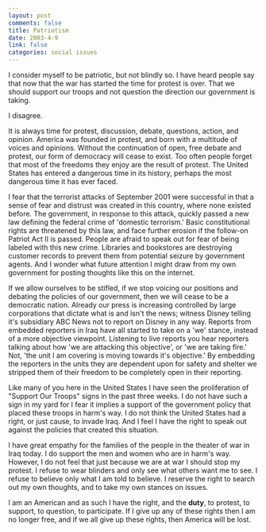 ```yaml
--- 
layout: post
comments: false
title: Patriotism
date: 2003-4-9
link: false
categories: social issues
---
```

I consider myself to be patriotic, but not blindly so. I have heard people say that now that the war has started the time for protest is over. That we should support our troops and not question the direction our government is taking.

I disagree.

It is always time for protest, discussion, debate, questions, action, and opinion. America was founded in protest, and born with a multitude of voices and opinions. Without the continuation of open, free debate and protest, our form of democracy will cease to exist. Too often people forget that most of the freedoms they enjoy are the result of protest. The United States has entered a dangerous time in its history, perhaps the most dangerous time it has ever faced.

I fear that the terrorist attacks of September 2001 were successful in that a sense of fear and distrust was created in this country, where none existed before. The government, in response to this attack, quickly passed a new law defining the federal crime of 'domestic terrorism.' Basic constitutional rights are threatened by this law, and face further erosion if the follow-on Patriot Act II is passed. People are afraid to speak out for fear of being labeled with this new crime. Libraries and bookstores are destroying customer records to prevent them from potential seizure by government agents. And I wonder what future attention I might draw from my own government for posting thoughts like this on the internet.

If we allow ourselves to be stifled, if we stop voicing our positions and debating the policies of our government, then we will cease to be a democratic nation. Already our press is increasing controlled by large corporations that dictate what is and isn't the news; witness Disney telling it's subsidiary ABC News not to report on Disney in any way. Reports from embedded reporters in Iraq have all started to take on a 'we' stance, instead of a more objective viewpoint. Listening to live reports you hear reporters talking about how 'we are attacking this objective', or 'we are taking fire.' Not, 'the unit I am covering is moving towards it's objective.' By embedding the reporters in the units they are dependent upon for safety and shelter we stripped them of their freedom to be completely open in their reporting.

Like many of you here in the United States I have seen the proliferation of "Support Our Troops" signs in the past three weeks. I do not have such a sign in my yard for I fear it implies a support of the government policy that placed these troops in harm's way. I do not think the United States had a right, or just cause, to invade Iraq. And I feel I have the right to speak out against the policies that created this situation.

I have great empathy for the families of the people in the theater of war in Iraq today. I do support the men and women who are in harm's way. However, I do not feel that just because we are at war I should stop my protest. I refuse to wear blinders and only see what others want me to see. I refuse to believe only what I am told to believe. I reserve the right to search out my own thoughts, and to take my own stances on issues.

I am an American and as such I have the right, and the <strong>duty</strong>, to protest, to support, to question, to participate. If I give up any of these rights then I am no longer free, and if we all give up these rights, then America will be lost.
